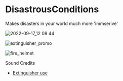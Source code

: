 # DisastrousConditions
Makes disasters in your world much more 'immserive'

![2022-09-17_12 08 44](https://user-images.githubusercontent.com/17690401/190873474-f4d1bf2d-eea9-4488-a859-e762a6e35786.png)

![extinguisher_promo](https://user-images.githubusercontent.com/17690401/193734246-de01a54a-1f67-42d6-a2a1-fe2f044a5853.png)

![fire_helmet](https://user-images.githubusercontent.com/17690401/194727743-7dc50e42-046e-482c-8a52-15194fc48732.png)


Sound Credits
- [Extinguisher use](https://freesound.org/people/Iamgiorgio/sounds/371839/)
